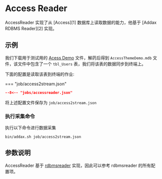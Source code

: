 # Access Reader

AccessReader 实现了从 [Access][1] 数据库上读取数据的能力，他基于 [Addax RDBMS Reader][2] 实现。

## 示例

我们下载用于测试用的 [Acess Demo](http://www.databasedev.co.uk/downloads/AccessThemeDemo.zip) 文件，解药后得到 `AccessThemeDemo.mdb` 文件，该文件中包含了一个 `tbl_Users` 表，我们将该表的数据同步到终端上。

下面的配置是读取该表到终端的作业:

=== "job/access2stream.json"

  ```json
  --8<-- "jobs/accessreader.json"
  ```

将上述配置文件保存为   `job/access2stream.json`

### 执行采集命令

执行以下命令进行数据采集

```shell
bin/addax.sh job/access2stream.json
```

## 参数说明

AccessReader 基于 [rdbmsreader](../rdbmsreader) 实现，因此可以参考 rdbmsreader 的所有配置项。

